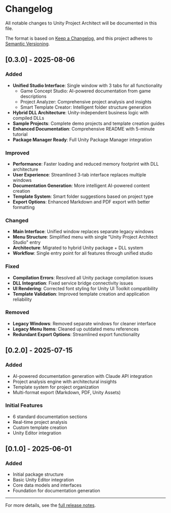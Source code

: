 # Changelog

All notable changes to Unity Project Architect will be documented in this file.

The format is based on [Keep a Changelog](https://keepachangelog.com/en/1.0.0/),
and this project adheres to [Semantic Versioning](https://semver.org/spec/v2.0.0.html).

## [0.3.0] - 2025-08-06

### Added
- **Unified Studio Interface**: Single window with 3 tabs for all functionality
  - Game Concept Studio: AI-powered documentation from game descriptions
  - Project Analyzer: Comprehensive project analysis and insights
  - Smart Template Creator: Intelligent folder structure generation
- **Hybrid DLL Architecture**: Unity-independent business logic with compiled DLLs
- **Sample Projects**: Complete demo projects and template creation guides
- **Enhanced Documentation**: Comprehensive README with 5-minute tutorial
- **Package Manager Ready**: Full Unity Package Manager integration

### Improved
- **Performance**: Faster loading and reduced memory footprint with DLL architecture
- **User Experience**: Streamlined 3-tab interface replaces multiple windows
- **Documentation Generation**: More intelligent AI-powered content creation
- **Template System**: Smart folder suggestions based on project type
- **Export Options**: Enhanced Markdown and PDF export with better formatting

### Changed
- **Main Interface**: Unified window replaces separate legacy windows
- **Menu Structure**: Simplified menu with single "Unity Project Architect Studio" entry
- **Architecture**: Migrated to hybrid Unity package + DLL system
- **Workflow**: Single entry point for all features through unified studio

### Fixed
- **Compilation Errors**: Resolved all Unity package compilation issues
- **DLL Integration**: Fixed service bridge connectivity issues
- **UI Rendering**: Corrected font styling for Unity UI Toolkit compatibility
- **Template Validation**: Improved template creation and application reliability

### Removed
- **Legacy Windows**: Removed separate windows for cleaner interface
- **Legacy Menu Items**: Cleaned up outdated menu references
- **Redundant Export Options**: Streamlined export functionality

## [0.2.0] - 2025-07-15

### Added
- AI-powered documentation generation with Claude API integration
- Project analysis engine with architectural insights
- Template system for project organization
- Multi-format export (Markdown, PDF, Unity Assets)

### Initial Features
- 6 standard documentation sections
- Real-time project analysis
- Custom template creation
- Unity Editor integration

## [0.1.0] - 2025-06-01

### Added
- Initial package structure
- Basic Unity Editor integration
- Core data models and interfaces
- Foundation for documentation generation

---

For more details, see the [full release notes](https://github.com/unity-project-architect/releases).